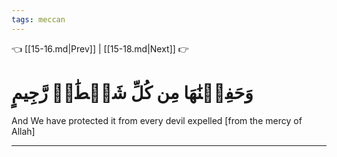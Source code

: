 ```yaml
---
tags: meccan
---
```


👈 [[15-16.md|Prev]] | [[15-18.md|Next]] 👉

# وَحَفِظۡنَٰهَا مِن كُلِّ شَيۡطَٰنٖ رَّجِيمٍ

And We have protected it from every devil expelled [from the mercy of Allah]

---

